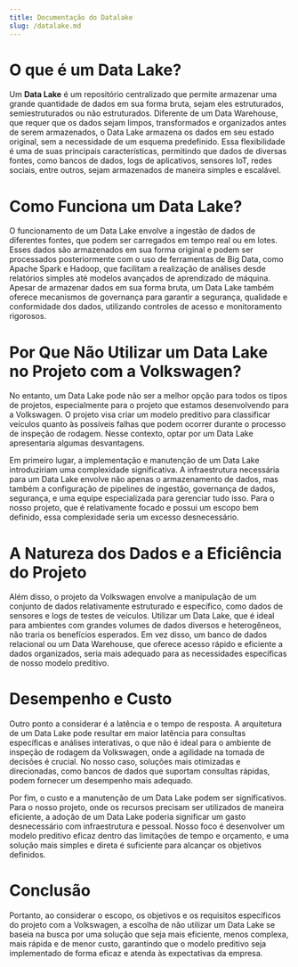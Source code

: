 ```yaml
---
title: Documentação do Datalake
slug: /datalake.md
---
```


# O que é um Data Lake?

Um **Data Lake** é um repositório centralizado que permite armazenar uma grande quantidade de dados em sua forma bruta, sejam eles estruturados, semiestruturados ou não estruturados. Diferente de um Data Warehouse, que requer que os dados sejam limpos, transformados e organizados antes de serem armazenados, o Data Lake armazena os dados em seu estado original, sem a necessidade de um esquema predefinido. Essa flexibilidade é uma de suas principais características, permitindo que dados de diversas fontes, como bancos de dados, logs de aplicativos, sensores IoT, redes sociais, entre outros, sejam armazenados de maneira simples e escalável.

# Como Funciona um Data Lake?

O funcionamento de um Data Lake envolve a ingestão de dados de diferentes fontes, que podem ser carregados em tempo real ou em lotes. Esses dados são armazenados em sua forma original e podem ser processados posteriormente com o uso de ferramentas de Big Data, como Apache Spark e Hadoop, que facilitam a realização de análises desde relatórios simples até modelos avançados de aprendizado de máquina. Apesar de armazenar dados em sua forma bruta, um Data Lake também oferece mecanismos de governança para garantir a segurança, qualidade e conformidade dos dados, utilizando controles de acesso e monitoramento rigorosos.

# Por Que Não Utilizar um Data Lake no Projeto com a Volkswagen?

No entanto, um Data Lake pode não ser a melhor opção para todos os tipos de projetos, especialmente para o projeto que estamos desenvolvendo para a Volkswagen. O projeto visa criar um modelo preditivo para classificar veículos quanto às possíveis falhas que podem ocorrer durante o processo de inspeção de rodagem. Nesse contexto, optar por um Data Lake apresentaria algumas desvantagens.

Em primeiro lugar, a implementação e manutenção de um Data Lake introduziriam uma complexidade significativa. A infraestrutura necessária para um Data Lake envolve não apenas o armazenamento de dados, mas também a configuração de pipelines de ingestão, governança de dados, segurança, e uma equipe especializada para gerenciar tudo isso. Para o nosso projeto, que é relativamente focado e possui um escopo bem definido, essa complexidade seria um excesso desnecessário.

# A Natureza dos Dados e a Eficiência do Projeto

Além disso, o projeto da Volkswagen envolve a manipulação de um conjunto de dados relativamente estruturado e específico, como dados de sensores e logs de testes de veículos. Utilizar um Data Lake, que é ideal para ambientes com grandes volumes de dados diversos e heterogêneos, não traria os benefícios esperados. Em vez disso, um banco de dados relacional ou um Data Warehouse, que oferece acesso rápido e eficiente a dados organizados, seria mais adequado para as necessidades específicas de nosso modelo preditivo.

# Desempenho e Custo

Outro ponto a considerar é a latência e o tempo de resposta. A arquitetura de um Data Lake pode resultar em maior latência para consultas específicas e análises interativas, o que não é ideal para o ambiente de inspeção de rodagem da Volkswagen, onde a agilidade na tomada de decisões é crucial. No nosso caso, soluções mais otimizadas e direcionadas, como bancos de dados que suportam consultas rápidas, podem fornecer um desempenho mais adequado.

Por fim, o custo e a manutenção de um Data Lake podem ser significativos. Para o nosso projeto, onde os recursos precisam ser utilizados de maneira eficiente, a adoção de um Data Lake poderia significar um gasto desnecessário com infraestrutura e pessoal. Nosso foco é desenvolver um modelo preditivo eficaz dentro das limitações de tempo e orçamento, e uma solução mais simples e direta é suficiente para alcançar os objetivos definidos.

# Conclusão

Portanto, ao considerar o escopo, os objetivos e os requisitos específicos do projeto com a Volkswagen, a escolha de não utilizar um Data Lake se baseia na busca por uma solução que seja mais eficiente, menos complexa, mais rápida e de menor custo, garantindo que o modelo preditivo seja implementado de forma eficaz e atenda às expectativas da empresa.
